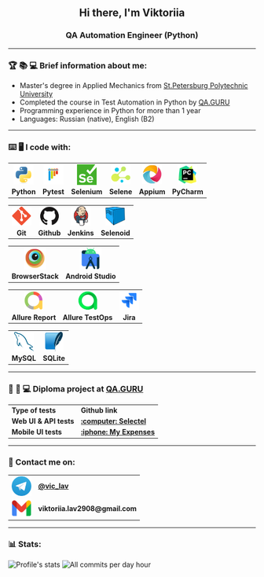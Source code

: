 <h2 align="center"> Hi there, I'm Viktoriia </h2>
<h3 align="center"> QA Automation Engineer (Python) </h3>

___

### :trophy: :books: :computer: Brief information about me:

- Master's degree in Applied Mechanics from [St.Petersburg Polytechnic University](https://english.spbstu.ru/)
- Completed the course in Test Automation in Python by [QA.GURU](https://qa.guru/)
- Programming experience in Python for more than 1 year
- Languages: Russian (native), English (B2)


<!--
___

### :books: :computer: I'm currently learning and interested in:
- Python
- Test Automation -->

____

### :keyboard: :desktop_computer: I code with:


<table border='0' style="border-style: none">
  <tbody>
    <tr>
      <td align="center">
        <a target="_blank" href="https://www.python.org/">
          <img align="center" src="/resources/Python.svg" width="40" alt="Python"/>
        </a>
      </td>
      <td align="center">
        <a target="_blank" href=https://docs.pytest.org/en/stable/index.html#>
          <img align="center" src="/resources/Pytest_.svg" width="40" alt="Pytest"/>
        </a>
      </td>
      <td align="center">
        <a target="_blank" href=https://www.selenium.dev/>
          <img align="center" src="/resources/Selenium.png" width="40" alt="Selenium"/>
        </a>
      </td>
      <td align="center">
        <a target="_blank" href=https://github.com/yashaka/selene>
          <img align="center" src="/resources/Selene.png" width="40" alt="Selene"/>
        </a>
      </td>
      <td align="center">
        <a target="_blank" href=https://appium.io/docs/en/latest/>
          <img align="center" src="/resources/Appium.png" width="40" alt="Appium"/>
        </a>
      </td>
      <td align="center">
        <a target="_blank" href=https://www.jetbrains.com/pycharm/>
          <img align="center" src="/resources/PyCharm.svg" width="40" alt="PyCharm"/>
        </a>
      </td>
    </tr>
    <tr>
      <td align="center">
        <b>Python</b>
      </td>
      <td align="center">
        <b>Pytest</b>
      </td>
      <td align="center">
        <b>Selenium</b>
      </td>
      <td align="center">
        <b>Selene</b>
      </td>
      <td align="center">
        <b>Appium</b>
      </td>
      <td align="center">
        <b>PyCharm</b>
      </td>
    </tr>
  </tbody>
</table>


<table border='0' style="border-style: none">
  <tbody>
    <tr>
      <td align="center">
        <a target="_blank" href=https://git-scm.com/>
          <img align="center" src="/resources/Git.png" width="40" alt="Git"/>
        </a>
      </td>
      <td align="center">
        <a target="_blank" href=https://github.com/>
          <img align="center" src="/resources/Github.svg" width="40" alt="Github"/>
        </a>
      </td>
      <td align="center">
        <a target="_blank" href=https://www.jenkins.io/>
          <img align="center" src="/resources/Jenkins.svg" width="40" alt="Jenkins"/>
        </a>
      </td>
      <td align="center">
        <a target="_blank" href=https://github.com/aerokube/selenoid>
          <img align="center" src="/resources/Selenoid.png" width="40" alt="Selenoid"/>
        </a>
      </td>
    </tr>
    <tr>
      <td align="center">
        <b>Git</b>
      </td>
      <td align="center">
        <b>Github</b>
      </td>
      <td align="center">
        <b>Jenkins</b>
      </td>
      <td align="center">
        <b>Selenoid</b>
      </td>
    </tr>
  </tbody>
</table>


<table border='0' style="border-style: none">
  <tbody>
    <tr>
      <td align="center">
        <a target="_blank" href=https://www.browserstack.com/>
          <img align="center" src="/resources/Bstack.svg" width="45" alt="BrowserStack"/>
        </a>
      </td>
      <td align="center">
        <a target="_blank" href=https://www.browserstack.com/>
          <img align="center" src="/resources/AndroidStudio.svg" width="45" alt="Android Studio"/>
        </a>
      </td>
    </tr>
    <tr>
      <td align="center">
        <b>BrowserStack</b>
      </td>
      <td align="center">
        <b>Android Studio</b>
      </td>
    </tr>
  </tbody>
</table>


<table border='0' style="border-style: none">
  <tbody>
    <tr>
      <td align="center">
        <a target="_blank" href=https://allurereport.org/>
          <img align="center" src="/resources/AllureReport.png" width="40" alt="Allure Report"/>
        </a>
      </td>
      <td align="center">
        <a target="_blank" href=https://qameta.io/>
          <img align="center" src="/resources/AllureTestOps.png" width="40" alt="Allure TestOps"/>
        </a>
      </td>
      <td align="center">
        <a target="_blank" href=https://www.atlassian.com/ru/software/jira>
          <img align="center" src="/resources/Jira_.svg" width="40" alt="Jira"/>
        </a>
      </td>
    </tr>
    <tr>
      <td align="center">
        <b>Allure Report</b>
      </td>
      <td align="center">
        <b>Allure TestOps</b>
      </td>
      <td align="center">
        <b>Jira</b>
      </td>
    </tr>
  </tbody>
</table>


<table border='0' style="border-style: none">
  <tbody>
    <tr>
      <td align="center">
        <a target="_blank" href=https://www.mysql.com/>
          <img align="center" src="/resources/MySQL_.svg" width="40" alt="MySQL"/>
        </a>
      </td>
      <td align="center">
        <a target="_blank" href=https://www.sqlite.org/>
          <img align="center" src="/resources/SQLite.svg" width="40" alt="SQLite"/>
        </a>
      </td>
    </tr>
    <tr>
      <td align="center">
        <b>MySQL</b>
      </td>
      <td align="center">
        <b>SQLite</b>
      </td>
    </tr>
  </tbody>
</table>

<!--
      <td align="center">
        <a target="_blank" href=https://www.postman.com/>
          <img align="center" src="/resources/Postman.svg" width="40" alt="Postman"/>
        </a>
      </td>
-->
___

### :briefcase: :iphone: :computer: Diploma project at [QA.GURU](https://qa.guru/)

<table width="100%" border='0'>
  <tbody>
    <tr>
      <td><b>Type of tests</b></td>
      <td><b>Github link</b></td>
    </tr>
    <tr>
      <td><b>Web UI & API tests</b></td>
      <td><a target="_blank" href="https://github.com/viktoriialav/selectel"><b>:computer: Selectel</b></a></td>
    </tr>
    <tr>
      <td><b>Mobile UI tests</b></td>
      <td><a target="_blank" href="https://github.com/viktoriialav/my_expenses"><b>:iphone: My Expenses</b></a></td>
    </tr>
  </tbody>
</table>

___

### :envelope_with_arrow: Contact me on:

<table width="100%" border='0'>
  <tbody>
    <tr>
      <td>
        <img align="center" src="/resources/Telegram.png" width="40" alt="Telegram"/>
      </td>
      <td>
        <a target="_blank" href="https://t.me/vic_lav">
            <b>@vic_lav</b>
        </a>
      </td>
    </tr>
    <tr>
      <td>
        <img align="center" src="/resources/Gmail.png" width="40" alt="Gmail"/>
      </td>
      <td>
        <b>viktoriia.lav2908@gmail.com</b>
      </td>
    </tr>
<!--     <tr>
      <td><img align="center" src="/resources/LinkedIn.png" width="25" alt="LinkedIn"/></td>
      <td><a target="_blank" href="www.linkedin.com/in/viktoriialavrova/">in/viktoriialavrova</a></td>
    </tr> -->
  </tbody>
</table>

___
### :bar_chart: Stats:


![Profile's stats](http://github-profile-summary-cards.vercel.app/api/cards/stats?username=viktoriialav&theme=gotham)
![All commits per day hour](http://github-profile-summary-cards.vercel.app/api/cards/productive-time?username=viktoriialav&theme=gotham&utcOffset=3)
